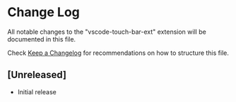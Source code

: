 # Change Log

All notable changes to the "vscode-touch-bar-ext" extension will be documented in this file.

Check [Keep a Changelog](http://keepachangelog.com/) for recommendations on how to structure this file.

## [Unreleased]

- Initial release